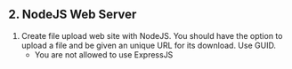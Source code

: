 ## 2. NodeJS Web Server

1. Create file upload web site with NodeJS. You should have the option to upload a file and be given an unique URL for its download. Use GUID.
	- You are not allowed to use ExpressJS